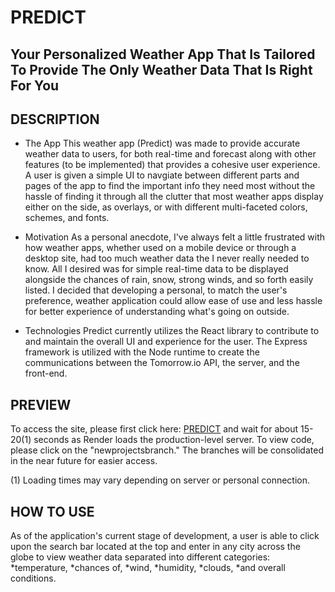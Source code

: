 # PREDICT 
## Your Personalized Weather App That Is Tailored To Provide The Only Weather Data That Is Right For You


## DESCRIPTION
- The App
This weather app (Predict) was made to provide accurate weather data to users, for both real-time and forecast along with other 
features (to be implemented) that provides a cohesive user experience. A user is given a simple UI to navgiate between different parts and pages of the app to find the important info they need most without the hassle of finding it through all the clutter that most weather apps display either on the side, as overlays, or with different multi-faceted colors, schemes, and fonts. 

- Motivation
As a personal anecdote, I've always felt a little frustrated with how weather apps, whether used on a mobile device or through a desktop site, had too much weather data the I never really needed to know. All I desired was for simple real-time data to be displayed alongside the chances of rain, snow, strong winds, and so forth easily listed. I decided that developing a personal, to match the user's preference, weather application could allow ease of use and less hassle for better experience of understanding what's going on outside. 

- Technologies
Predict currently utilizes the React library to contribute to and maintain the overall UI and experience for the user. The Express framework is utilized with the Node runtime to create the communications between the Tomorrow.io API, the server, and the front-end.

## PREVIEW
To access the site, please first click here: [PREDICT](https://predict-weather-forecast-app.onrender.com/) and wait for about 15-20(1) seconds as Render loads the production-level server.
To view code, please click on the "newprojectsbranch." The branches will be consolidated in the near future for easier access.

(1) Loading times may vary depending on server or personal connection.

## HOW TO USE
As of the application's current stage of development, a user is able to click upon the search bar located at the top and enter in any city across the globe to view weather data separated into different categories: *temperature, *chances of, *wind, *humidity, *clouds, *and overall conditions. 


